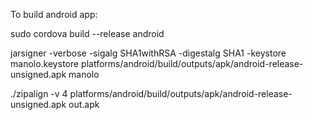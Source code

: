 To build android app:

sudo cordova build --release android

jarsigner -verbose -sigalg SHA1withRSA -digestalg SHA1 -keystore manolo.keystore platforms/android/build/outputs/apk/android-release-unsigned.apk manolo

./zipalign -v 4 platforms/android/build/outputs/apk/android-release-unsigned.apk out.apk
